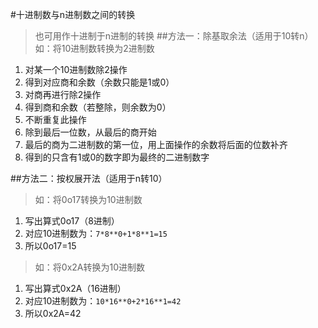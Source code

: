 #十进制数与n进制数之间的转换
>也可用作十进制于n进制的转换
##方法一：除基取余法（适用于10转n）
>如：将10进制数转换为2进制数  

1. 对某一个10进制数除2操作
2. 得到对应商和余数（余数只能是1或0）
3. 对商再进行除2操作
4. 得到商和余数（若整除，则余数为0）
5. 不断重复此操作
6. 除到最后一位数，从最后的商开始
7. 最后的商为二进制数的第一位，用上面操作的余数将后面的位数补齐
8. 得到的只含有1或0的数字即为最终的二进制数字

##方法二：按权展开法（适用于n转10）
>如：将0o17转换为10进制数  

1. 写出算式0o17（8进制）
2. 对应10进制数为：`7*8**0+1*8**1=15`
3. 所以0o17=15

>如：将0x2A转换为10进制数

1. 写出算式0x2A（16进制）
2. 对应10进制数为：`10*16**0+2*16**1=42`
3. 所以0x2A=42


